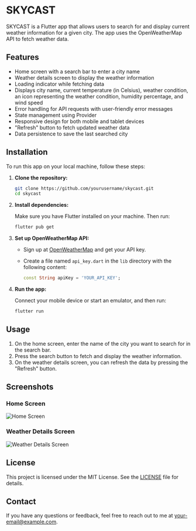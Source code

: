 # SKYCAST

SKYCAST is a Flutter app that allows users to search for and display current weather information for a given city. The app uses the OpenWeatherMap API to fetch weather data.

## Features

- Home screen with a search bar to enter a city name
- Weather details screen to display the weather information
- Loading indicator while fetching data
- Displays city name, current temperature (in Celsius), weather condition, an icon representing the weather condition, humidity percentage, and wind speed
- Error handling for API requests with user-friendly error messages
- State management using Provider
- Responsive design for both mobile and tablet devices
- "Refresh" button to fetch updated weather data
- Data persistence to save the last searched city

## Installation

To run this app on your local machine, follow these steps:

1. **Clone the repository:**

    ```sh
    git clone https://github.com/yourusername/skycast.git
    cd skycast
    ```

2. **Install dependencies:**

    Make sure you have Flutter installed on your machine. Then run:

    ```sh
    flutter pub get
    ```

3. **Set up OpenWeatherMap API:**

    - Sign up at [OpenWeatherMap](https://openweathermap.org/) and get your API key.
    - Create a file named `api_key.dart` in the `lib` directory with the following content:

      ```dart
      const String apiKey = 'YOUR_API_KEY';
      ```

4. **Run the app:**

    Connect your mobile device or start an emulator, and then run:

    ```sh
    flutter run
    ```

## Usage

1. On the home screen, enter the name of the city you want to search for in the search bar.
2. Press the search button to fetch and display the weather information.
3. On the weather details screen, you can refresh the data by pressing the "Refresh" button.

## Screenshots

### Home Screen
![Home Screen](screenshots/home_screen.png)

### Weather Details Screen
![Weather Details Screen](screenshots/weather_details_screen.png)

## License

This project is licensed under the MIT License. See the [LICENSE](LICENSE) file for details.

## Contact

If you have any questions or feedback, feel free to reach out to me at your-email@example.com.

